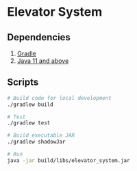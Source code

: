 # Elevator System

## Dependencies
1. [Gradle](https://gradle.org/install/)
2. [Java 11 and above](https://java.com/en/download/help/download_options.html)


## Scripts
```sh
# Build code for local development
./gradlew build
```

```sh
# Test
./gradlew test
```

```sh
# Build executable JAR
./gradlew shadowJar
```

```sh
# Run
java -jar build/libs/elevator_system.jar
```
